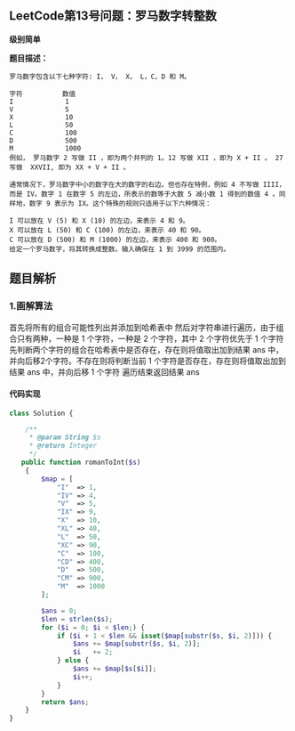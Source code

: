 ## LeetCode第13号问题：罗马数字转整数


**级别简单**

**题目描述：**

```
罗马数字包含以下七种字符: I， V， X， L，C，D 和 M。

字符          数值
I             1
V             5
X             10
L             50
C             100
D             500
M             1000
例如， 罗马数字 2 写做 II ，即为两个并列的 1。12 写做 XII ，即为 X + II 。 27 写做  XXVII, 即为 XX + V + II 。

通常情况下，罗马数字中小的数字在大的数字的右边。但也存在特例，例如 4 不写做 IIII，而是 IV。数字 1 在数字 5 的左边，所表示的数等于大数 5 减小数 1 得到的数值 4 。同样地，数字 9 表示为 IX。这个特殊的规则只适用于以下六种情况：

I 可以放在 V (5) 和 X (10) 的左边，来表示 4 和 9。
X 可以放在 L (50) 和 C (100) 的左边，来表示 40 和 90。 
C 可以放在 D (500) 和 M (1000) 的左边，来表示 400 和 900。
给定一个罗马数字，将其转换成整数。输入确保在 1 到 3999 的范围内。
```
## 题目解析

### 1.画解算法

首先将所有的组合可能性列出并添加到哈希表中
然后对字符串进行遍历，由于组合只有两种，一种是 1 个字符，一种是 2 个字符，其中 2 个字符优先于 1 个字符
先判断两个字符的组合在哈希表中是否存在，存在则将值取出加到结果 ans 中，并向后移2个字符。不存在则将判断当前 1 个字符是否存在，存在则将值取出加到结果 ans 中，并向后移 1 个字符
遍历结束返回结果 ans

#### 代码实现

```php
class Solution {

    /**
     * @param String $s
     * @return Integer
     */
   public function romanToInt($s)
    {
        $map = [
            "I"  => 1,
            "IV" => 4,
            "V"  => 5,
            "IX" => 9,
            "X"  => 10,
            "XL" => 40,
            "L"  => 50,
            "XC" => 90,
            "C"  => 100,
            "CD" => 400,
            "D"  => 500,
            "CM" => 900,
            "M"  => 1000
        ];

        $ans = 0;
        $len = strlen($s);
        for ($i = 0; $i < $len;) {
            if ($i + 1 < $len && isset($map[substr($s, $i, 2)])) {
                $ans += $map[substr($s, $i, 2)];
                $i   += 2;
            } else {
                $ans += $map[$s[$i]];
                $i++;
            }
        }
        return $ans;
    }
}
```
